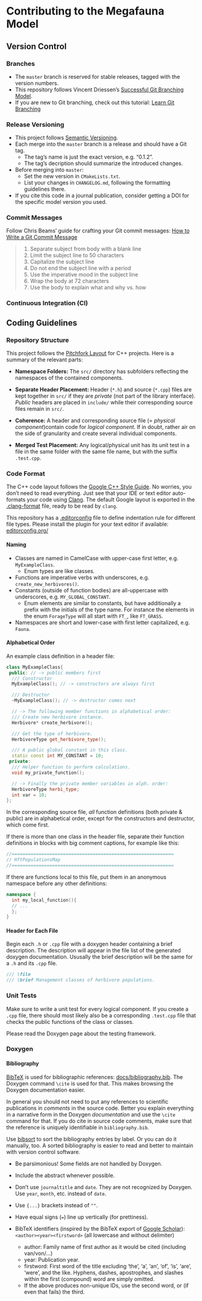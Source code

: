 Contributing to the Megafauna Model
===================================

Version Control
---------------

### Branches
- The `master` branch is reserved for stable releases, tagged with the version numbers.
- This repository follows Vincent Driessen’s [Successful Git Branching Model](https://nvie.com/posts/a-successful-git-branching-model/).
- If you are new to Git branching, check out this tutorial: [Learn Git Branching](https://learngitbranching.js.org/)

### Release Versioning
- This project follows [Semantic Versioning](https://semver.org/spec/v2.0.0.html).
- Each merge into the `master` branch is a release and should have a Git tag.
    + The tag’s name is just the exact version, e.g. “0.1.2”.
    + The tag’s decription should summarize the introduced changes.
- Before merging into `master`:
    + Set the new version in `CMakeLists.txt`.
    + List your changes in `CHANGELOG.md`, following the formatting guidelines there.
- If you cite this code in a journal publication, consider getting a DOI for the specific model version you used.

### Commit Messages
Follow Chris Beams’ guide for crafting your Git commit messages: [How to Write a Git Commit Message](https://chris.beams.io/posts/git-commit/)

> 1. Separate subject from body with a blank line
> 2. Limit the subject line to 50 characters
> 3. Capitalize the subject line
> 4. Do not end the subject line with a period
> 5. Use the imperative mood in the subject line
> 6. Wrap the body at 72 characters
> 7. Use the body to explain what and why vs. how

### Continuous Integration (CI)
<!--TODO-->

Coding Guidelines
-----------------

### Repository Structure
This project follows the [Pitchfork Layout](https://github.com/vector-of-bool/pitchfork) for C++ projects.
Here is a summary of the relevant parts:

- **Namespace Folders:** The `src/` directory has subfolders reflecting the namespaces of the contained components.

- **Separate Header Placement:** Header (`*.h`) and source (`*.cpp`) files are kept together in `src/` if they are _private_ (not part of the library interface). _Public_ headers are placed in `include/` while their corresponding source files remain in `src/`.

- **Coherence:** A header and corresponding source file (= _physical component_)contain code for _logical component._ If in doubt, rather air on the side of granularity and create several individual components.

- **Merged Test Placement:** Any logical/physical unit has its unit test in a file in the same folder with the same file name, but with the suffix `.test.cpp`.

### Code Format
The C++ code layout follows the [Google C++ Style Guide](https://google.github.io/styleguide/cppguide.html).
No worries, you don’t need to read everything.
Just see that your IDE or text editor auto-formats your code using [Clang](http://clang.llvm.org/).
The default Google layout is exported in the [.clang-format](.clang-format) file, ready to be read by `clang`.

This repository has a [.editorconfig](.editorconfig) file to define indentation rule for different file types.
Please install the plugin for your text editor if available: [editorconfig.org/](https://editorconfig.org/)

#### Naming

- Classes are named in CamelCase with upper-case first letter, e.g. `MyExampleClass`.
    + Enum types are like classes.
- Functions are imperative verbs with underscores, e.g. `create_new_herbivores()`.
- Constants (outside of function bodies) are all-uppercase with underscores, e.g. `MY_GLOBAL_CONSTANT`.
    + Enum elements are similar to constants, but have additionally a prefix with the initials of the type name. For instance the elements in the enum `ForageType` will all start with `FT_`, like `FT_GRASS`.
- Namespaces are short and lower-case with first letter capitalized, e.g. `Fauna`.

#### Alphabetical Order
An example class definition in a header file:
```cpp
class MyExampleClass{
 public: // -> public members first
  /// Constructor
  MyExampleClass(); // -> constructors are always first

  /// Destructor
  ~MyExampleClass(); // -> destructor comes next

  // -> The following member functions in alphabetical order:
  /// Create new herbivore instance.
  Herbivore* create_herbivore();

  /// Get the type of herbivore.
  HerbivoreType get_herbivore_type();

  /// A public global constant in this class.
  static const int MY_CONSTANT = 10;
 private:
  /// Helper function to perform calculations.
  void my_private_function();

  // -> Finally the private member variables in alph. order:
  HerbivoreType herbi_type;
  int var = 10;
};
```

In the corresponding source file, _all_ function definitions (both private & public) are in alphabetical order, except for the constructors and destructor, which come first.

If there is more than one class in the header file, separate their function definitions in blocks with big comment captions, for example like this:
```cpp
//============================================================
// HftPopulationsMap
//============================================================
```

If there are functions local to this file, put them in an anonymous namespace before any other definitions:
```cpp
namespace {
  int my_local_function(){
  // ...
  };
}
```

#### Header for Each File
Begin each `.h` or `.cpp` file with a doxygen header containing a brief description.
The description will appear in the file list of the generated doxygen documentation.
Ususally the brief description will be the same for a `.h` and its `.cpp` file.
```cpp
/// \file
/// \brief Management classes of herbivore populations.
```

<!--TODO: Is this file header enough? Author? Date? License? -->

### Unit Tests
Make sure to write a unit test for every logical component.
If you create a `.cpp` file, there should most likely also be a corresponding `.test.cpp` file that checks the public functions of the class or classes.

Please read the Doxygen page about the testing framework.

### Doxygen

#### Bibliography
[BibTeX](www.bibtex.org) is used for bibliographic references: [docs/bibliography.bib](docs/bibliography.bib).
The Doxygen command `\cite` is used for that.
This makes browsing the Doxygen documentation easier.

In general you should not need to put any references to scientific publications in _comments_ in the source code.
Better you explain everything in a narrative form in the Doxygen _documentation_ and use the `\cite` command for that.
If you do cite in source code comments, make sure that the reference is uniquely identifiable in `bibliography.bib`.

Use [bibsort](http://ftp.math.utah.edu/pub/bibsort/) to sort the
bibliography entries by label.
Or you can do it manually, too.
A sorted bibliography is easier to read and better to maintain with
version control software.

- Be parsimonious! Some fields are not handled by Doxygen.
- Include the abstract whenever possible.
- Don’t use `journaltitle` and `date`. They are not recognized by Doxygen. Use `year`, `month`, etc. instead of `date`.
- Use `{...}` brackets instead of `""`.
- Have equal signs (`=`) line up vertically (for prettiness).

- BibTeX identifiers (inspired by the BibTeX export of [Google Scholar](https://scholar.google.com)):
`<author><year><firstword>` (all lowercase and without delimiter)
    + author: Family name of first author as it would be cited (including van/von/…)
    + year: Publication year.
    + firstword: First word of the title excluding ‘the’, ‘a’, ‘an’, ‘of’, ‘is’, ‘are’, ‘were’, and the like. Hyphens, dashes, apostrophes, and slashes within the first (compound) word are simply omitted.
    + If the above produces non-unique IDs, use the second word, or (if even that fails) the third.
